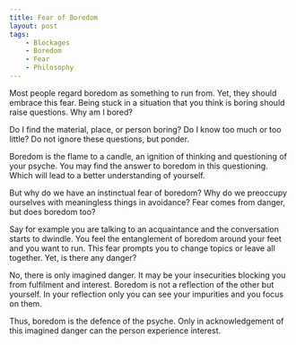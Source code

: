 ```yaml
---
title: Fear of Boredom
layout: post
tags:
    - Blockages
    - Boredom
    - Fear
    - Philosophy
---
```


Most people regard boredom as something to run from. Yet, they should embrace this fear. Being stuck in a situation that you think is boring should raise questions. Why am I bored?

Do I find the material, place, or person boring? Do I know too much or too little? Do not ignore these questions, but ponder.

Boredom is the flame to a candle, an ignition of thinking and questioning of your psyche. You may find the answer to boredom in this questioning. Which will lead to a better understanding of yourself.

But why do we have an instinctual fear of boredom? Why do we preoccupy ourselves with meaningless things in avoidance? Fear comes from danger, but does boredom too?

Say for example you are talking to an acquaintance and the conversation starts to dwindle. You feel the entanglement of boredom around your feet and you want to run. This fear prompts you to change topics or leave all together. Yet, is there any danger?

No, there is only imagined danger. It may be your insecurities blocking you from fulfilment and interest. Boredom is not a reflection of the other but yourself. In your reflection only you can see your impurities and you focus on them.

Thus, boredom is the defence of the psyche. Only in acknowledgement of this imagined danger can the person experience interest.